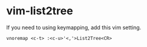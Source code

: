 # vim-list2tree

If you need to using keymapping, add this vim setting.

```
vnoremap <c-t> :<c-u>'<,'>List2Tree<CR>
```

